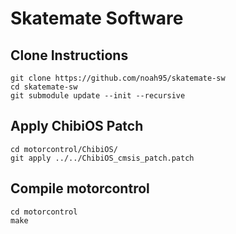 Skatemate Software
==================

## Clone Instructions
```
git clone https://github.com/noah95/skatemate-sw
cd skatemate-sw
git submodule update --init --recursive
```

## Apply ChibiOS Patch
```
cd motorcontrol/ChibiOS/
git apply ../../ChibiOS_cmsis_patch.patch
```

## Compile motorcontrol
```
cd motorcontrol
make
```